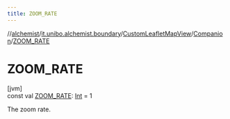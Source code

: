 ```yaml
---
title: ZOOM_RATE
---
```

//[alchemist](../../../../index.html)/[it.unibo.alchemist.boundary](../../index.html)/[CustomLeafletMapView](../index.html)/[Companion](index.html)/[ZOOM_RATE](-z-o-o-m_-r-a-t-e.html)



# ZOOM_RATE



[jvm]\
const val [ZOOM_RATE](-z-o-o-m_-r-a-t-e.html): [Int](https://kotlinlang.org/api/latest/jvm/stdlib/kotlin/-int/index.html) = 1



The zoom rate.




